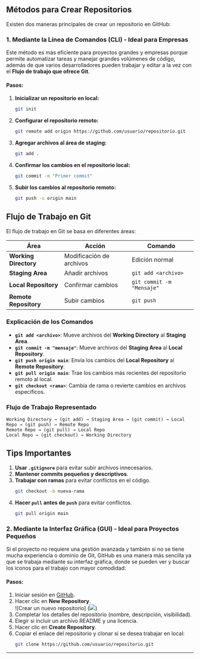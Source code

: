 ## Métodos para Crear Repositorios

Existen dos maneras principales de crear un repositorio en GitHub:

### 1. Mediante la Línea de Comandos (CLI) - Ideal para Empresas

Este método es más eficiente para proyectos grandes y empresas porque permite automatizar tareas y manejar grandes volúmenes de código, además de que varios desarrolladores pueden trabajar y editar a la vez con el **Flujo de trabajo que ofrece Git**.

#### Pasos:
1. **Inicializar un repositorio en local:**
   ```bash
   git init
   ```
2. **Configurar el repositorio remoto:**
   ```bash
   git remote add origin https://github.com/usuario/repositorio.git
   ```
3. **Agregar archivos al área de staging:**
   ```bash
   git add .
   ```
4. **Confirmar los cambios en el repositorio local:**
   ```bash
   git commit -m "Primer commit"
   ```
5. **Subir los cambios al repositorio remoto:**
   ```bash
   git push -u origin main
   ```

## Flujo de Trabajo en Git

El flujo de trabajo en Git se basa en diferentes áreas:

| **Área**            | **Acción**               | **Comando**            |
|---------------------|-------------------------|------------------------|
| **Working Directory** | Modificación de archivos | Edición normal        |
| **Staging Area**    | Añadir archivos          | `git add <archivo>`   |
| **Local Repository**| Confirmar cambios       | `git commit -m "Mensaje"` |
| **Remote Repository** | Subir cambios          | `git push`             |


### Explicación de los Comandos 

- **`git add <archivo>`**: Mueve archivos del **Working Directory** al **Staging Area**.
- **`git commit -m "mensaje"`**: Mueve archivos del **Staging Area** al **Local Repository**.
- **`git push origin main`**: Envía los cambios del **Local Repository** al **Remote Repository**.
- **`git pull origin main`**: Trae los cambios más recientes del repositorio remoto al local.
- **`git checkout <rama>`**: Cambia de rama o revierte cambios en archivos específicos.

### Flujo de Trabajo Representado

```plaintext
Working Directory → (git add) → Staging Area → (git commit) → Local Repo → (git push) → Remote Repo
Remote Repo → (git pull) → Local Repo
Local Repo → (git checkout) → Working Directory
```

## Tips Importantes

1. **Usar `.gitignore`** para evitar subir archivos innecesarios.
2. **Mantener commits pequeños y descriptivos**.
3. **Trabajar con ramas** para evitar conflictos en el código.
   ```bash
   git checkout -b nueva-rama
   ```
4. **Hacer `pull` antes de `push`** para evitar conflictos.
   ```bash
   git pull origin main
   ```

### 2. Mediante la Interfaz Gráfica (GUI) - Ideal para Proyectos Pequeños

Si el proyecto no requiere una gestión avanzada y también si no se tiene mucha experiencia o dominio de Git, GitHub es una manera más sencilla ya que se trabaja mediante su interfaz gráfica, donde se pueden ver y buscar los iconos para el trabajo con mayor comodidad:

#### Pasos:
1. Iniciar sesión en [GitHub](https://github.com/).
2. Hacer clic en **New Repository**.   
   ![Crear un nuevo repositorio]
   (<image src="/Laboratorios/Laboratorio 1 - Git y Github/Milagros/New_repository.jpeg" >) 
4. Completar los detalles del repositorio (nombre, descripción, visibilidad).
5. Elegir si incluir un archivo README y una licencia.
6. Hacer clic en **Create Repository**.
7. Copiar el enlace del repositorio y clonar si se desea trabajar en local:
   ```bash
   git clone https://github.com/usuario/repositorio.git
   ```

---


